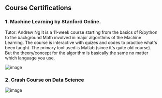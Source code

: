  ## Course Certifications 
 
 
 ### 1. Machine Learning by Stanford Online.
 Tutor: Andrew Ng
It is a 11-week course starting from the basics of R/python to the background Math involved in major algorithms of the Machine Learning. The course is interactive with quizes and codes to practice what's been taught. The primary tool used is Matlab (since it's quite old course). But the theory/concept for the algorithm is basically the same no matter which language you use. 

![image](https://user-images.githubusercontent.com/71135324/112575719-e1951280-8e16-11eb-8b55-1c6495b8b126.png)


### 2. Crash Course on Data Science


![image](https://user-images.githubusercontent.com/71135324/112575782-04bfc200-8e17-11eb-8018-60bdfbe31701.png)

